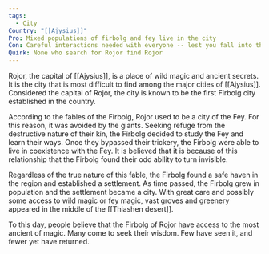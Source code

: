 ```yaml
---
tags:
  - City
Country: "[[Ajysius]]"
Pro: Mixed populations of firbolg and fey live in the city
Con: Careful interactions needed with everyone -- lest you fall into the tricks of the fey
Quirk: None who search for Rojor find Rojor
---
```


Rojor, the capital of [[Ajysius]], is a place of wild magic and ancient secrets. It is the city that is most difficult to find among the major cities of [[Ajysius]]. Considered the capital of Rojor, the city is known to be the first Firbolg city established in the country.

According to the fables of the Firbolg, Rojor used to be a city of the Fey. For this reason, it was avoided by the giants. Seeking refuge from the destructive nature of their kin, the Firbolg decided to study the Fey and learn their ways. Once they bypassed their trickery, the Firbolg were able to live in coexistence with the Fey. It is believed that it is because of this relationship that the Firbolg found their odd ability to turn invisible.

Regardless of the true nature of this fable, the Firbolg found a safe haven in the region and established a settlement. As time passed, the Firbolg grew in population and the settlement became a city. With great care and possibly some access to wild magic or fey magic, vast groves and greenery appeared in the middle of the [[Thiashen desert]]. 

To this day, people believe that the Firbolg of Rojor have access to the most ancient of magic. Many come to seek their wisdom. Few have seen it, and fewer yet have returned.